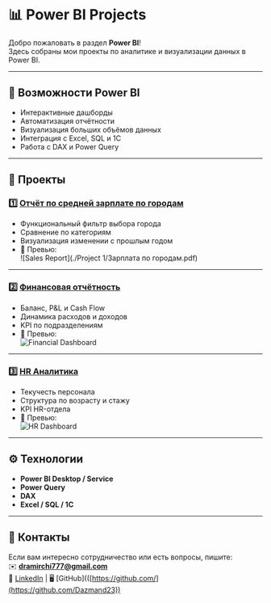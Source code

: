 # 📊 Power BI Projects

Добро пожаловать в раздел **Power BI**!  
Здесь собраны мои проекты по аналитике и визуализации данных в Power BI.  

---

## 🚀 Возможности Power BI
- Интерактивные дашборды  
- Автоматизация отчётности  
- Визуализация больших объёмов данных  
- Интеграция с Excel, SQL и 1С  
- Работа с DAX и Power Query  

---

## 📂 Проекты

### 1️⃣ [Отчёт по средней зарплате по городам](./Project_1/PаЗарплата_по_городам.pdf)
- Функциональный фильтр выбора города
- Сравнение по категориям
- Визуализация изменении с прошлым годом
- 📸 Превью:  
  ![Sales Report](./Project 1/Зарплата по городам.pdf)

---

### 2️⃣ [Финансовая отчётность](./Financial_Dashboard)
- Баланс, P&L и Cash Flow  
- Динамика расходов и доходов  
- KPI по подразделениям  
- 📸 Превью:  
  ![Financial Dashboard](./images/finance_preview.png)

---

### 3️⃣ [HR Аналитика](./HR_Analytics)
- Текучесть персонала  
- Структура по возрасту и стажу  
- KPI HR-отдела  
- 📸 Превью:  
  ![HR Dashboard](./images/hr_preview.png)

---

## ⚙️ Технологии
- **Power BI Desktop / Service**  
- **Power Query**  
- **DAX**  
- **Excel / SQL / 1С**  

---

## 📧 Контакты
Если вам интересно сотрудничество или есть вопросы, пишите:  
✉️ **dramirchi777@gmail.com**  
💼 [LinkedIn](www.linkedin.com/in/bekbassynov) | 🖥 [GitHub](([https://github.com/](https://github.com/Dazmand23))


